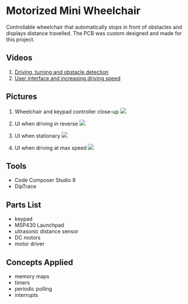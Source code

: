 # Motorized Mini Wheelchair
Controllable wheelchair that automatically stops in front of obstacles and displays distance travelled. The PCB was custom designed and made for this project.

## Videos
1. [Driving, turning and obstacle detection](https://drive.google.com/file/d/1e6D7PV7pSpxmNgNUrXl-kcWqP-yEV6lZ/view?usp=sharing)
2. [User interface and increasing driving speed](https://drive.google.com/file/d/11Vimz-RV4UsF8XEiTZH0jSXhUrqdQSGc/view?usp=sharing)

## Pictures
1. Wheelchair and keypad controller close-up
![](https://github.com/michaelhtleung/motorized-mini-wheelchair/blob/master/images/overview-IRL.png)

2. UI when driving in reverse
![](https://github.com/michaelhtleung/motorized-mini-wheelchair/blob/master/images/reverse.png)

3. UI when stationary
![](https://github.com/michaelhtleung/motorized-mini-wheelchair/blob/master/images/speed0.png)

4. UI when driving at max speed
![](https://github.com/michaelhtleung/motorized-mini-wheelchair/blob/master/images/speed6.png)

## Tools
- Code Composer Studio 8
- DipTrace

## Parts List
- keypad 
- MSP430 Launchpad
- ultrasonic distance sensor
- DC motors
- motor driver

## Concepts Applied
- memory maps
- timers
- periodic polling
- interrupts
